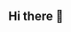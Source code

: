 ## Hi there 👋
    
<!--
**cookie-wuren/cookie-wuren** is a ✨ _special_ ✨ repository because its `README.md` (this file) appears on your GitHub profile.

Here are some ideas to get you started:

- 🔭 I’m currently working on TYUST and play role of student.
- 🌱 I’m currently learning basic of internet tecnology
- 👯 I’m looking to collaborate on noob-advantage
- 🤔 I’m looking for help with ...
- 💬 Ask me about ...
- 📫 How to reach me: ...
- 😄 Pronouns: ...
- ⚡ Fun fact: ...
-->
